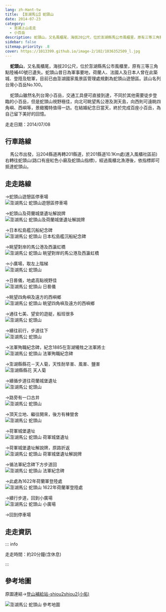 ```yaml
---
lang: zh-Hant-tw
title: 【澎湖馬公】蛇頭山
date: 2014-07-23
category: 
  - 澎湖上山走走
  - 小百岳
description: 蛇頭山，又名風櫃尾，海拔20公尺，位於澎湖縣馬公市風櫃里，原有三等三角點陸補40號已遺失。蛇頭山昔日為軍事要地，荷蘭人、法國人及日本人曾在此築城、登陸及駐軍，目前已由澎湖國家風景區管理處規劃為蛇頭山遊憩區。該山名列台灣小百岳No.100。蛇頭山雖然名列台灣小百岳，交通工具便可直接到達，不同於其他需要徒步登臨的小百岳，但是蛇頭山視野極佳，向北可眺望馬公港及測天島，向西則可遠眺四角嶼、西嶼等，景緻獨特值得一訪。
sidebar: false
sitemap.priority: .8
cover: https://1013399.github.io/image-2/102/1036352509_l.jpg
---
```


    **蛇頭山**，又名風櫃尾，海拔20公尺，位於澎湖縣馬公市風櫃里，原有三等三角點陸補40號已遺失。蛇頭山昔日為軍事要地，荷蘭人、法國人及日本人曾在此築城、登陸及駐軍，目前已由澎湖國家風景區管理處規劃為蛇頭山遊憩區。該山名列台灣小百岳No.100。  

    蛇頭山雖然名列台灣小百岳，交通工具便可直接到達，不同於其他需要徒步登臨的小百岳，但是蛇頭山視野極佳，向北可眺望馬公港及測天島，向西則可遠眺四角嶼、西嶼等，景緻獨特值得一訪。在結婚紀念日當天，終於完成百座小百岳，為自己留下美好的回憶。

<!-- more -->

走走日期：2014/07/08

## 行車路線

    馬公市出發，沿204縣道再轉201縣道，於201縣道10.1Km處(進入風櫃社區前)右轉往蛇頭山(路口有座紅色小廟及蛇頭山指標)，經過風櫃北漁港後，依指標即可抵達蛇頭山。

## 走走路線
→蛇頭山遊憩區停車場  
![澎湖馬公 蛇頭山遊憩區停車場](https://1013399.github.io/image-2/102/1036352509_l.jpg)

→蛇頭山及荷蘭城堡遺址解說牌  
![澎湖馬公 蛇頭山及荷蘭城堡遺址解說牌](https://1013399.github.io/image-2/102/1036353014_l.jpg)

→日本松島艦沉船紀念碑  
![澎湖馬公 蛇頭山 日本松島艦沉船紀念碑](https://1013399.github.io/image-2/102/1036356269_l.jpg)

→眺望對岸的馬公港及西瀛虹橋  
![澎湖馬公 蛇頭山 眺望對岸的馬公港及西瀛虹橋](https://1013399.github.io/image-2/102/1036356572_l.jpg)

→小廣場，取左上階梯  
![澎湖馬公 蛇頭山](https://1013399.github.io/image-2/102/1036358732_l.jpg)

→日晷儀，地處高點視野佳  
![澎湖馬公 蛇頭山 日晷儀](https://1013399.github.io/image-2/102/1036359226_l.jpg)

→眺望四角嶼及遠方的西嶼鄉  
![澎湖馬公 蛇頭山 眺望四角嶼及遠方的西嶼鄉](https://1013399.github.io/image-2/102/1036358733_l.jpg)

→通往七美、望安的遊艇，船班很多  
![澎湖馬公 蛇頭山](https://1013399.github.io/image-2/102/1036358051_l.jpg)

→續往前行，步道往下  
![澎湖馬公 蛇頭山](https://1013399.github.io/image-2/102/1036359027_l.jpg)

→法軍殉職紀念碑，紀念1885在澎湖犧牲之法軍將士  
![澎湖馬公 蛇頭山 法軍殉職紀念碑](https://1013399.github.io/image-2/102/1036355663_l.jpg)

→澎湖縣縣花－天人菊，天性耐旱害、風害、鹽害  
![澎湖縣縣花 天人菊](https://1013399.github.io/image-2/102/1036353168_l.jpg)

→續循步道往荷蘭城堡遺址  
![澎湖馬公 蛇頭山](https://1013399.github.io/image-2/102/1036358140_l.jpg)

→路旁有一口古井  
![澎湖馬公 蛇頭山](https://1013399.github.io/image-2/102/1036358142_l.jpg)

→頂天立地、繼往開來，後方有棟營舍  
![澎湖馬公 蛇頭山](https://1013399.github.io/image-2/102/1036359028_l.jpg)

→荷軍城堡遺址  
![澎湖馬公 蛇頭山 荷軍城堡遺址](https://1013399.github.io/image-2/102/1036352513_l.jpg)

→荷軍城堡遺址解說牌，原路折返  
![澎湖馬公 蛇頭山 荷軍城堡遺址解說牌](https://1013399.github.io/image-2/102/1036355093_l.jpg)

→循法軍紀念碑下方步道回  
![澎湖馬公 蛇頭山 法軍紀念碑](https://1013399.github.io/image-2/102/1036358056_l.jpg)

→此處為1622年荷蘭軍登陸處  
![澎湖馬公 蛇頭山 1622年荷蘭軍登陸處](https://1013399.github.io/image-2/102/1036353087_l.jpg)

→續行步道，回到小廣場  
![澎湖馬公 蛇頭山 小廣場](https://1013399.github.io/image-2/102/1036359228_l.jpg)  

→回到停車場

## 走走資訊

::: info

走走時間：約20分鐘(含休息)

:::

## 參考地圖  
原圖連結→[登山補給站-shiou2shiou2(小佑)](http://www.keepon.com.tw/DiscussLoad.aspx?code=314B5CF9AEC3A19113F6CAA6F539A6620D493705A3BE6A04)  

![澎湖馬公 蛇頭山 參考地圖](https://1013399.github.io/image-2/102/1036355105_l.jpg)